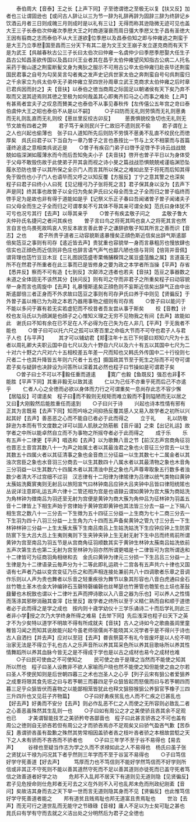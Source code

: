 <!-- { "loadSidebar": true } -->
　　泰伯周大【音泰】王之长【上声下同】子至徳谓徳之至极无以复【扶又反】加者也三让谓固逊也【或问古人辞让以三为节一辞为礼辞再辞为固辞三辞为终辞记乡饮酒云月者三日则成魄三月则成时是以礼有三让】无得而称其逊隐微无迹可见也盖大王三子长泰伯次仲雍次季厯大王之时商道寖衰而周日彊大季厯又生子昌有圣徳大王因有翦商之志而泰伯不从大王遂欲位季厯以及昌泰伯知之即与仲雍逃之荆蛮于是大王乃立季厯国至昌而三分天下有其二是为文王文王崩子发立遂克商而有天下是为武王【呉越春秋古公三子长曰太伯次曰仲雍一名虞仲少曰季厯季厯娶大任生子昌古公知昌圣欲传国以及昌曰兴王业者其在昌乎太伯仲雍望风知指古公病二人托名采药于衡山遂之荆蛮断髪文身为夷狄之服示不可用古公卒太伯仲雍归赴丧毕还荆蛮国民君事之自号为勾吴吴言勾者夷之发声史记呉世家太伯之奔荆蛮自号句呉荆蛮归之千余家立为呉太伯卒无子弟仲雍立至四世孙周章立武王克商求太伯仲雍之后时章已君呉因而封之】夫【音扶】以泰伯之徳当商周之际固足以朝诸侯有天下矣乃弃不取而又泯其迹焉则其徳之至极为如何哉盖其心即夷齐扣马之心而事之难处【上声】有甚焉者宜夫子之叹息而賛美之也泰伯不从事见春秋传【左传僖公五年宫之竒曰泰伯虞仲大王之昭也泰伯不从是以不嗣】
　　○子曰防而无礼则劳慎而无礼则葸勇而无礼则乱直而无礼则绞【葸丝里反绞古卯反】
　　葸畏惧貌绞急切也无礼则无节文故有四者之弊
　　君子笃于亲则民兴于仁故旧不遗则民不偷
　　君子谓在上之人也兴起也偷薄也　张子曰人道知所先后则防不劳慎不葸勇不乱直不绞民化而徳厚矣　呉氏曰君子以下当自为一章乃曽子之言也愚按比一节与上文不相蒙而与首篇谨终追逺之意相类呉说近是
　　○曽子有疾召门弟子曰啓予足啓予手诗云战战兢兢如临深渊如履薄氷而今而后吾知免夫小子【夫音扶】啓开也曽子平日以为身体受于父母不敢毁伤故于此使弟子开其衾而视之诗小旻之篇战战恐惧兢兢戒谨临渊恐坠履氷恐防也曽子以其所保之全示门人而言其所以保之之难如此至于将死而后知其得免于毁伤也小子门人也语毕而又呼之以知反覆【方服反】丁宁之意其警之也深矣　程子曰君子曰终小人曰死【见记檀弓乃子张将死之言】君子保其身以没为【去声下声是同】终其事也故曽子以全归为免矣尹氏曰父母全而生之子全而归之曽子临终而啓手足为是故也非有得于道能如是乎【记祭义乐正子春曰吾闻诸曽子曽子闻诸夫子曰父母全而生之子全而归之可谓孝矣不亏其体不辱其亲可谓全矣】范氏曰身体犹不可亏也况亏其行【去声】以辱其亲乎
　　○曽子有疾孟敬子问之
　　孟敬子鲁大夫仲孙氏名捷问之者问其疾也
　　曽子言曰鸟之将死其鸣也哀人之将死其言也然言自言也鸟畏死故鸣哀人穷反本故言善此曽子之谦辞欲敬子知其所言之善而识【音志】之也
　　君子所贵乎道者三动容貌斯逺暴慢矣正顔色斯近信矣出辞气斯逺鄙倍矣笾豆之事则有司存【逺近皆去声】贵犹重也容貌举一身而言暴粗厉也慢放肆也信实也正顔色而近信则非色庄也辞言语气声气也鄙凡陋也倍与背同【倍背并音佩】谓背理也笾竹豆豆木豆【三礼图説笾盛枣栗脩脯糗饵之属豆盛菹醢之属】言道虽无所不在然君子所重者在此三事而已是皆修身之要为政之本学者所当操【平声】存省【悉井反】察而不可有造【七到反】次颠沛之违者也若夫【音扶】笾豆之事器数之未道之全体固无不该然其分【扶问反】则有司之守而非君子之所重矣程子曰动容貌举一身而言也周旋中【去声】礼暴慢斯逺矣正顔色则不妄斯近信矣出辞气正由中出斯逺鄙倍三者正身而不外求故曰笾豆之事则有司存尹氏曰养于中则见【贤徧反】于外曽子盖以脩已为为政之本若乃器用事物之细则有司存焉
　　○曽子曰以能问于不能以多问于寡有若无实若虚犯而不校昔者吾友尝从事于斯矣
　　校【音教】计校也友马氏以为顔渊是也顔子之心惟知义理之无穷不见物我之有间【去声】故能如此　谢氏曰不知有余在已不足在人不必得为在己失为在人非几【平声】于无我者不能也
　　○曽子曰可以托六尺之孤可以寄百里之命临大节而不可夺也君子人与君子人也【与平声】
　　其才可以辅幼君【郑注年十五已下何晏曰郑知六尺为十五者以周礼卿大夫职云国中自七尺以及六十野自六尺以及六十有五以其国中七尺为二十对六十野之六尺对六十五相校差五年差一尺而知也又韩氏外传国中二十行役则七尺者二十也其升降皆五年则六尺者十五也】摄国政其节至于死生之际而不可夺可谓君子矣与疑辞也决辞设为问答所以深着其必然也程子曰节操如是可谓君子矣
　　○曽子曰士不可以不毅任重而道逺
　　寛广也毅【鱼既反】强忍也非不能胜【平声下同】其重非毅无以致其逺
　　仁以为己任不亦重乎死而后己不亦逺乎
　　仁者人心之全徳而必欲以身体而力行之可谓重矣一息尚存此志不容少懈【居隘反】可谓逺矣　程子曰而不毅则无规矩而难立毅而不则隘陋而无以居之又曰大刚毅然后能胜重任而逺到
　　○子曰兴于诗
　　兴起也诗本性情有邪有正其为言既易【去声下同】知而吟咏之间抑扬反覆其感人又易入故学者之初所以兴起其好【去声】善恶恶之心而不能自已者必于此而得之
　　立于礼
　　礼以防敬辞逊为本而有节文度数之详可以固人肌肤之防筋骸【音斤谐】之束【出记礼运】故学者之中所以能卓然自立而不为事物之所摇夺者必于此而得之
　　成于乐
　　乐有五声十二律更【平声】唱迭和【去声】以为歌舞八音之节【前汉志声宫商角征羽也晋志土音宫其数八十一为声之始属土者以其最浊君之象也火音征三分宫去一以生其数五十四属火者以其征清事之象也金音商三分征益一以生其数七十二属金者以其浊次宫臣之象也水音羽三分商去一以生其数四十八属水者以其最清物之象也木音角三分羽益一以生其数六十四属木者以其清浊中民之象也凡声尊卑取象五行数多者浊数少者清大不过宫细不过羽　汉志律有十二阳律为律隂律为吕律以统气类物曰黄钟太蔟姑洗蕤賔夷则无射吕以旅阳宣气曰林钟南吕应钟大吕夹钟中吕皆曰律阳统隂也　丛说详注意即礼运五声六律十二管还相为宫是也语録云谓如黄钟为宫大蔟为商姑洗为角林钟为徴南吕为羽还至无射为宫便是黄钟为商大蔟为角仲吕为征林钟为羽盖五音十二律皆上下相生声始于宫律始于黄钟宫即黄钟也其法皆三分去一益一上下隔八相生宫之数八十一三分去一下生徴为五十四征三分益一上生商为七十二商三分去一下生羽为四十八羽三分益一上生角为六十四而五声备矣黄钟之管九寸三分去一下生林钟林钟三分益一上生太蔟太蔟下生南吕南吕上生姑洗姑洗下生应钟应钟上生防賔防賔下生大吕大吕上生夷则夷则下生夹钟夹钟上生无射无射下生中吕而终焉前所谓黄钟为宫至南吕为羽五节是从宫商角征羽顺数其实于黄钟生林钟太蔟南吕姑洗依前五声次第生去也第二无射为宫至林钟为羽亦然所谓更唱是十二律皆可为宫所谓迭和十二律皆可为征商羽角相继和去　金氏曰黄钟为律元三分损一下生吕吕三分益一上生律是为十二律语录云毎声分为十二等此即礼运疏十二宫各有五声共六十律也又国语有七声者乃益以变宫变征乃乐之和而声相连接处兼前共八十四调歌者乐章之音调作乐则以人声为贵也舞者以乐音之轻重疾徐为舞节以象其形容也八音白虎通曰金石丝竹匏土革木也金大钟编钟石玉磬特磬编磬也丝琴瑟也竹箫管也匏笙也土埙也革鼔鼗鼙也木柷敔也谓以十二律叶五声而押诗歌以入八音之器为乐也】可以养人之性情而荡涤其邪秽消融其查滓【壮里反】故学者之终所以至于义精仁熟而自和顺于道徳者必于此而得之是学之成也　按内则十歳学幼仪十三学乐诵诗二十而后学礼则此三者非小学授之次乃大学终身所得之难易【去斚下同】先后浅深也程子曰天下之英才不为少矣特以道学不明故不得有所成就夫【音扶】古人之诗如今之歌曲虽闾里童稚皆习闻之而知其说故能兴起今虽老师宿儒尚不能晓其义况学者乎是不得兴于诗也古人自洒扫【并去声】应对以至冠【去声】昬丧祭莫不有礼今皆废坏是以人伦不明治家无法是不得立于礼也古人之乐声音所以养其耳采色所以养其目歌咏所以养其性情舞蹈所以养其血脉今皆无之是不得成于学也是以古之成材也易今之成材也难
　　○子曰民可使由之不可使知之
　　民可使之由于是理之当然而不能使之知其所以然也　程子曰圣人设教非不欲人家喻而户晓也然不能使之知但能使之由之尔若曰圣人不使民知则是后世朝四暮三之术也岂圣人之心乎【列子云宋有狙公者爱狙养之成羣将限其食先诳之曰与若芧朝三而暮四足乎众狙皆起而怒俄而曰与若芧朝四而暮三足乎众狙皆伏而喜物之以能鄙相笼皆犹此也释文狙猕猴狙公养狙官芧橡子三四三升四升也又见荘子齐物篇】
　　○子曰好勇疾贫乱也人而不仁疾之已甚乱也【好去声】好勇而不安分【去声】则必作乱恶不仁之人而使之无所容则必致乱二者之心善恶虽殊然其生乱则一也
　　○子曰如有周公之才之美使骄且吝其余不足观也已
　　才美谓智能技艺之美骄矜夸吝鄙啬也　程子曰此甚言骄吝之不可也盖有周公之徳则自无骄吝若但有周公之才而骄吝焉亦不足观矣又曰骄气盈吝气歉【苦忝反】愚谓骄吝虽有盈歉之殊然其势常相因盖骄者吝之枝叶吝者骄之本根故尝騐之天下之人未有骄而不吝吝而不骄者也
　　○子曰三年学不至于谷不易得也【易去声】
　　谷禄也至疑当作志为学之久而不求禄如此之人不易得也　杨氏曰虽子张之贤犹以干禄为问况其下者乎然则三年学而不至于谷冝不易得也
　　○子曰笃信好学守死善道【好去声】
　　笃厚而力也不笃信则不能好学然笃信而不好学则所信或非其正不守死则不能以善其道然守死而不足以善其道则亦徒死而已盖守死者笃信之效善道者好学之功
　　危邦不入乱邦不居天下有道则见无道则隐【见贤徧反】君子见危授命则仕危邦者无可去之义在外则不入可也乱邦未危而刑政纪刚紊【音问】矣故洁其身而去之天下举一世而言无道则隐其身而不见【贤徧反】也此惟笃信好学守死善道者能之
　　邦有道贫且贱焉耻也邦无道富且贵焉耻也
　　世治【去声】而无可行之道世乱而无能守之节碌碌【音禄】庸人不足以为士矣可耻之甚也　晁氏曰有学有守而去就之义洁出处之分明然后为君子之全徳也
